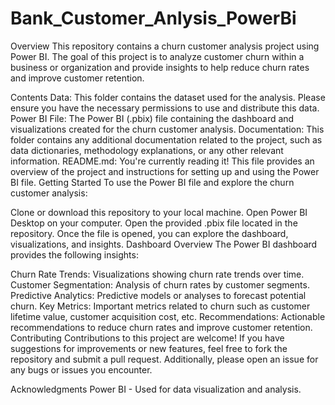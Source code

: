 # Bank_Customer_Anlysis_PowerBi

Overview
This repository contains a churn customer analysis project using Power BI. The goal of this project is to analyze customer churn within a business or organization and provide insights to help reduce churn rates and improve customer retention.

Contents
Data: This folder contains the dataset used for the analysis. Please ensure you have the necessary permissions to use and distribute this data.
Power BI File: The Power BI (.pbix) file containing the dashboard and visualizations created for the churn customer analysis.
Documentation: This folder contains any additional documentation related to the project, such as data dictionaries, methodology explanations, or any other relevant information.
README.md: You're currently reading it! This file provides an overview of the project and instructions for setting up and using the Power BI file.
Getting Started
To use the Power BI file and explore the churn customer analysis:

Clone or download this repository to your local machine.
Open Power BI Desktop on your computer.
Open the provided .pbix file located in the repository.
Once the file is opened, you can explore the dashboard, visualizations, and insights.
Dashboard Overview
The Power BI dashboard provides the following insights:

Churn Rate Trends: Visualizations showing churn rate trends over time.
Customer Segmentation: Analysis of churn rates by customer segments.
Predictive Analytics: Predictive models or analyses to forecast potential churn.
Key Metrics: Important metrics related to churn such as customer lifetime value, customer acquisition cost, etc.
Recommendations: Actionable recommendations to reduce churn rates and improve customer retention.
Contributing
Contributions to this project are welcome! If you have suggestions for improvements or new features, feel free to fork the repository and submit a pull request. Additionally, please open an issue for any bugs or issues you encounter.

Acknowledgments
Power BI - Used for data visualization and analysis.
